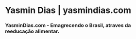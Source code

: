 # Yasmin Dias | yasmindias.com
### YasminDias.com - Emagrecendo o Brasil, atraves da reeducação alimentar.
